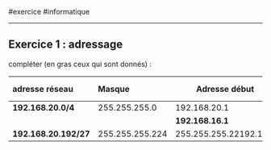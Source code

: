 #exercice #informatique 

----

## Exercice 1 : adressage

compléter (en gras ceux qui sont donnés) :

| **adresse réseau** | **Masque** | **Adresse début** | **Adresse de fin** | **Adresse de diffusion** |
|:----|:----| ----------------- | ------------------ | ------------------------ |
| **192.168.20.0/4** |255.255.255.0|192.168.20.1|192.168.20.254|192.168.20.255|
|  |  |**192.168.16.1**|  |  |
|**192.168.20.192/27**|255.255.255.224|255.255.255.22192.168.|255.255.255.254|255.255.255.255|


